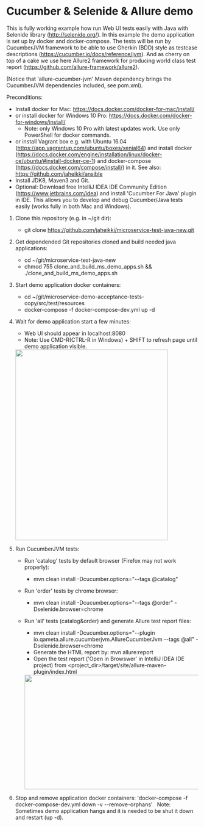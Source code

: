 # Cucumber & Selenide & Allure demo

This is fully working example how run Web UI tests easily with Java with Selenide library (http://selenide.org/). In this example the demo application is set up by docker and docker-compose. The tests will be run by CucumberJVM framework to be able to use Gherkin (BDD) style as testcase descriptions (https://cucumber.io/docs/reference/jvm). And as cherry on top of a cake we use here Allure2 framework for producing world class test report (https://github.com/allure-framework/allure2). 

(Notice that 'allure-cucumber-jvm' Maven dependency brings the CucumberJVM dependencies included, see pom.xml).



Preconditions:
- Install docker for Mac: https://docs.docker.com/docker-for-mac/install/ 
- or install docker for Windows 10 Pro: https://docs.docker.com/docker-for-windows/install/
  - Note: only Windows 10 Pro with latest updates work. Use only PowerShell for docker commands.
- or install Vagrant box e.g. with Ubuntu 16.04 (https://app.vagrantup.com/ubuntu/boxes/xenial64) and install docker (https://docs.docker.com/engine/installation/linux/docker-ce/ubuntu/#install-docker-ce-1) and docker-compose (https://docs.docker.com/compose/install/) in it. See also: https://github.com/jaheikki/ansible
- Install JDK8, Maven3 and Git.
- Optional: Download free IntelliJ IDEA IDE Community Edition (https://www.jetbrains.com/idea) and install 'Cucumber For Java' plugin in IDE. This allows you to develop and debug Cucumber/Java tests easily (works fully in both Mac and Windows).


1. Clone this repository (e.g. in ~/git dir): 
   - git clone https://github.com/jaheikki/microservice-test-java-new.git 

2. Get dependended Git repositories cloned and build needed java applications:
   - cd ~/git/microservice-test-java-new
   - chmod 755 clone_and_build_ms_demo_apps.sh && ./clone_and_build_ms_demo_apps.sh

4. Start demo application docker containers: 
   - cd ~/git/microservice-demo-acceptance-tests-copy/src/test/resources
   - docker-compose -f docker-compose-dev.yml up -d

5. Wait for demo application start a few minutes:
   - Web UI should appear in localhost:8080
   - Note: Use CMD-R(CTRL-R in Windows) + SHIFT to refresh page until demo application visible.

   <img src="https://raw.githubusercontent.com/jaheikki/microservice-test-java-new/master/images/demo-application.png" width="400" height="500">
    
6. Run CucumberJVM tests:
    
     - Run 'catalog' tests by default browser (Firefox may not work properly):
       - mvn clean install -Dcucumber.options="--tags @catalog"

     - Run 'order' tests by chrome browser:
       - mvn clean install -Dcucumber.options="--tags @order" -Dselenide.browser=chrome

     - Run 'all' tests (catalog&order) and generate Allure test report files:
       - mvn clean install -Dcucumber.options="--plugin io.qameta.allure.cucumberjvm.AllureCucumberJvm --tags @all" -Dselenide.browser=chrome
       - Generate the HTML report by: mvn allure:report
       - Open the test report ('Open in Browswer' in IntelliJ IDEA IDE project) from <project_dir>/target/site/allure-maven-plugin/index.html
       <img src="https://raw.githubusercontent.com/jaheikki/microservice-test-java-new/master/images/allure-report.png" width="800" height="300">
  
7. Stop and remove application docker containers: 'docker-compose -f docker-compose-dev.yml down -v --remove-orphans' 
   Note: Sometimes demo application hangs and it is needed to be shut it down and restart (up -d).


